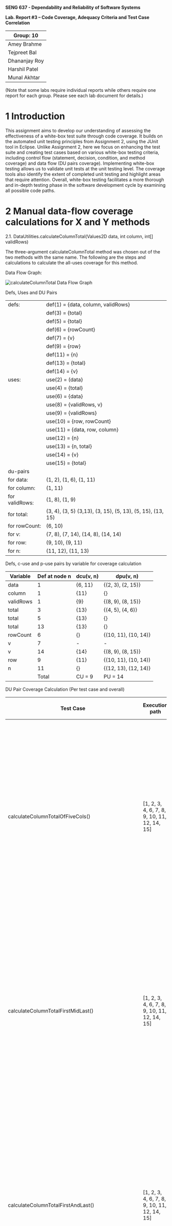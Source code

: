 **SENG 637 - Dependability and Reliability of Software Systems**

**Lab. Report #3 – Code Coverage, Adequacy Criteria and Test Case Correlation**

| Group: 10       | 
|-----------------|
| Amey Brahme     |   
| Tejpreet Bal    |   
| Dhananjay Roy   |   
| Harshil Patel   |   
| Munal Akhtar    |   

(Note that some labs require individual reports while others require one report
for each group. Please see each lab document for details.)

# 1 Introduction

This assignment aims to develop our understanding of assessing the effectiveness of a white-box test suite through code coverage. It builds on the automated unit testing principles from Assignment 2, using the JUnit tool in Eclipse. Unlike Assignment 2, here we focus on enhancing the test suite and creating test cases based on various white-box testing criteria, including control flow (statement, decision, condition, and method coverage) and data flow (DU pairs coverage). Implementing white-box testing allows us to validate unit tests at the unit testing level. The coverage tools also identify the extent of completed unit testing and highlight areas that require attention. Overall, white-box testing facilitates a more thorough and in-depth testing phase in the software development cycle by examining all possible code paths.


# 2 Manual data-flow coverage calculations for X and Y methods

  2.1. DataUtilities.calculateColumnTotal(Values2D data, int column, int[] validRows)

  The three-argument calculateColumnTotal method was chosen out of the two methods with the same name. The following are
  the steps and calculations to calculate the all-uses coverage for this method.

  Data Flow Graph:

  <img src="media/calculateColumnTotalDataFlow.png" alt="calculateColumnTotal Data Flow Graph" />

Defs, Uses and DU Pairs

|                |                                                           |
| -------------- | ----------------------------------------------------------| 
| defs:          | def(1) = {data, column, validRows}                        |     
|                | def(3) = {total}                                          |
|                | def(5) = {total}                                          |
|                | def(6) = {rowCount}                                       |
|                | def(7) = {v}                                              |
|                | def(9) = {row}                                            |
|                | def(11) = {n}                                             |
|                | def(13) = {total}                                         |
|                | def(14) = {v}                                             |
| uses:          | use(2) = (data}                                           |
|                | use(4) = {total}                                          |
|                | use(6) = {data}                                           |
|                | use(8) = {validRows, v}                                   |
|                | use(9) = {validRows}                                      |
|                | use(10) = {row, rowCount}                                 |
|                | use(11) = {data, row, column}                             |
|                | use(12) = {n}                                             |
|                | use(13) = {n, total}                                      |
|                | use(14) = {v}                                             |
|                | use(15) = {total}                                         |
| du-pairs       |                                                           |
| for data:      | (1, 2), (1, 6), (1, 11)                                   |
| for column:    | (1, 11)                                                   |
| for validRows: | (1, 8), (1, 9)                                            |
| for total:     | (3, 4), (3, 5) (3,13), (3, 15), (5, 13), (5, 15), (13, 15) |
| for rowCount:  | (6, 10)                                                   |
| for v:         | (7, 8), (7, 14), (14, 8), (14, 14)                        |
| for row:       | (9, 10), (9, 11)                                          |
| for n:         | (11, 12), (11, 13)                                        |

Defs, c-use and p-use pairs by variable for coverage calculation

| Variable  | Def at node n | dcu(v, n) | dpu(v, n)            |
| --------- | ------------- | --------- | -------------------- |
| data      | 1             | {6, 11}   | {(2, 3), (2, 15)}    |
| column    | 1             | {11}      | {}                   |
| validRows | 1             | {9}       | {(8, 9), (8, 15)}    |
| total     | 3             | {13}      | {(4, 5), (4, 6)}     |
| total     | 5             | {13}      | {}                   |
| total     | 13            | {13}      | {}                   |
| rowCount  | 6             | {}        | {(10, 11), (10, 14)} |
| v         | 7             | -         | -                    |
| v         | 14            | {14}      | {(8, 9), (8, 15)}    |
| row       | 9             | {11}      | {(10, 11), (10, 14)) |
| n         | 11            | {}        | {(12, 13), (12, 14)} |
|           | Total         | CU = 9    | PU = 14              |

DU Pair Coverage Calculation (Per test case and overall)


| Test Case                                          | Execution path                                   | DU-pairs covered                                                                                                                                    | CUc + PUc                                                                                                                                               | CUf + PUf | All-uses Coverage |
| -------------------------------------------------- | ------------------------------------------------ | --------------------------------------------------------------------------------------------------------------------------------------------------- | ------------------------------------------------------------------------------------------------------------------------------------------------------- | --------- | ----------------- |
| calculateColumnTotalOfFiveCols()                   | [1, 2, 3, 4, 6, 7, 8, 9, 10, 11, 12, 14, 15]     | (1, 2), (1, 6), (1, 8), (1, 9), (1, 11), (3, 4), (3, 13), (3, 15), (6, 10), (7, 8), (7, 14), (14, 8), (14, 14), (9, 10), (9, 11), (11, 12),         | {6, 11}, {11}, {9}, {13}, {13}, {14}, {11}, (2, 3),( 8, 9), (8, 15), (4, 6) (10, 11), (10, 14), (8, 9), (8, 15), (10, 11), (10, 14), (12, 14)           | (4, 5)    | 86%               |
| calculateColumnTotalFirstMidLast()                 | [1, 2, 3, 4, 6, 7, 8, 9, 10, 11, 12, 14, 15]     | (1, 2), (1, 6), (1, 8), (1, 9), (1, 11), (3, 4), (3, 13), (3, 15), (6, 10),(7, 8), (7, 14), (14, 8), (14, 14), (9, 10), (9, 11), (11, 12),          | {6, 11}, {11}, {9}, {13}, {13}, {14}, {11}, (2, 3),( 8, 9), (8, 15), (4, 6) (10, 11), (10, 14), (8, 9), (8, 15), (10, 11), (10, 14), (12, 14)           | (4, 5)    | 86%               |
| calculateColumnTotalFirstAndLast()                 | [1, 2, 3, 4, 6, 7, 8, 9, 10, 11, 12, 14, 15]     | (1, 2), (1, 6), (1, 8), (1, 9), (1, 11), (3, 4), (3, 13), (3, 15), (6, 10),(7, 8), (7, 14), (14, 8), (14, 14), (9, 10), (9, 11), (11, 12),          | {6, 11}, {11}, {9}, {13}, {13}, {14}, {11}, (2, 3),( 8, 9), (8, 15), (4, 6) (10, 11), (10, 14), (8, 9), (8, 15), (10, 11), (10, 14), (12, 14)           | (4, 5)    | 86%               |
| calculateColumnTotalOutOfRangeIndex()              | [1, 2, 3, 4, 6, 7, 8, 9, 10, 11, 12, 14, 15]     | (1, 2), (1, 6), (1, 8), (1, 9), (1, 11), (3, 4), (3, 13), (3, 15), (6, 10),(7, 8), (7, 14), (14, 8), (14, 14), (9, 10), (9, 11), (11, 12),          | {6, 11}, {11}, {9}, {13}, {13}, {14}, {11}, (2, 3),( 8, 9), (8, 15), (4, 6) (10, 11), (10, 14), (8, 9), (8, 15), (10, 11), (10, 14), (12, 14)           | (4, 5)    | 86%               |
| calculateColumnTotalMaxRowIndex()                  | [1, 2, 3, 4, 6, 7, 8, 9, 10, 11, 12, 14, 15]     | (1, 2), (1, 6), (1, 8), (1, 9), (1, 11), (3, 4), (3, 13), (3, 15), (6, 10),(7, 8), (7, 14), (14, 8), (14, 14), (9, 10), (9, 11), (11, 12), (11, 13) | {6, 11}, {11}, {9}, {13}, {13}, {14}, {11}, (2, 3),( 8, 9), (8, 15), (4, 6) (10, 11), (10, 14), (8, 9), (8, 15), (10, 11), (10, 14), (12, 14)           | (4, 5)    | 86%               |
| calculateColumnTotalMaxRowMaxColIndexes()          | [1, 2, 3, 4, 6, 7, 8, 9, 10, 11, 12, 14, 15]     | (1, 2), (1, 6), (1, 8), (1, 9), (1, 11), (3, 4), (3, 13), (3, 15), (6, 10),(7, 8), (7, 14), (14, 8), (14, 14), (9, 10), (9, 11), (11, 12), (11, 13) | {6, 11}, {11}, {9}, {13}, {13}, {14}, {11}, (2, 3),( 8, 9), (8, 15), (4, 6) (10, 11), (10, 14), (8, 9), (8, 15), (10, 11), (10, 14), (12, 14)           | (4, 5)    | 86%               |
| calculateColumnTotalWithOneNullValueAllRowsValid() | [1, 2, 3, 4, 6, 7, 8, 9, 10, 11, 12, 13, 14, 15] | (1, 2), (1, 6), (1, 8), (1, 9), (1, 11), (3, 4), (3, 13), (3, 15), (6, 10),(7, 8), (7, 14), (14, 8), (14, 14), (9, 10), (9, 11), (11, 12), (11, 13) | {6, 11}, {11}, {9}, {13}, {13}, {14}, {11}, (2, 3),( 8, 9), (8, 15), (4, 6) (10, 11), (10, 14), (8, 9), (8, 15), (10, 11), (10, 14), (12, 13), (12, 14) | (4, 5)    | 91%               |
| calculateColumnTotalWithTwoNullValueAllRowsValid() | [1, 2, 3, 4, 6, 7, 8, 9, 10, 11, 12, 13, 14, 15] | (1, 2), (1, 6), (1, 8), (1, 9), (1, 11), (3, 4), (3, 13), (3, 15), (6, 10),(7, 8), (7, 14), (14, 8), (14, 14), (9, 10), (9, 11), (11, 12), (11, 13) | {6, 11}, {11}, {9}, {13}, {13}, {14}, {11}, (2, 3),( 8, 9), (8, 15), (4, 6) (10, 11), (10, 14), (8, 9), (8, 15), (10, 11), (10, 14), (12, 13), (12, 14) | (4, 5)    | 91%               |
| calculateColumnTotalWithSingleNullValue()          | [1, 2, 3, 4, 6, 7, 8, 9, 10, 11, 12, 14, 15]     | (1, 2), (1, 6), (1, 8), (1, 9), (1, 11), (3, 4), (3, 13), (3, 15), (6, 10), (7, 8), (7, 14), (14, 8), (14, 14), (9, 10), (9, 11), (11, 12)          | {6, 11}, {11}, {9}, {13}, {13}, {14}, {11}, (2, 3),( 8, 9), (8, 15), (4, 6) (10, 11), (10, 14), (8, 9), (8, 15), (10, 11), (10, 14), (12, 13)           | (4, 5)    | 91%               |
| calculateColumnTotalWithNoValidRows()              | [1, 2, 3, 4, 6, 7, 8, 15]                        | (1, 2), (1, 6), (1, 8), (3, 4), (3, 15), (7, 8)                                                                                                     | {6}, (2, 3), (8, 15), (4, 6), (8, 15)                                                                                                                   | (4, 5)    | 24%               |
| calculateColumnTotalWithNullDataArgument()         | [1, 2, 15]                                       | (1, 2)                                                                                                                                              | (2, 15)                                                                                                                                                 | (4, 5)    | 5%                |

Overall coverage:

CUc + PUc = 21

CU + PU = 23

CUf + PUf = 1

All Uses Coverage = 95%


2. Range.expandToInclude(Range range, double value)

Class: Range
Function: ExpandToInclude: The following are
the steps and calculations to calculate the all-uses coverage for this method.

<img src="media/ControlFlowDiagram.png" alt="ExpandToInclude Data Flow Graph" width="560"/>

Defs, user and du-pairs

| defs:         | def(1) = {range, value}                             |
| ------------- | --------------------------------------------------- |
| uses:         | use(2) = {range}                                    |
|               | use(3) = {range}                                    |
|               | use(4) = {range, value}                             |
|               | use(5) = {range, value}                             |
|               | use(6) = {range.value}                              |
|               | use(7) = {range.value}                              |
|               | use(8) = {range}                                    |
| du-pairs:     | for range: (1,2), (1,3), (1,4), (1,5), (1,6), (1,8) |
|               | For value: (1,4), (1,5), (1,6)                      |
| DataUtilities | getCumulativePercentages()                          |

Du-pari coverage calculatino per test case

| Variable | Def at node (n) | dcu(v,n)     | dpu(v,n)                                   |
| -------- | --------------- | ------------ | ------------------------------------------ |
| range    | 1               | {3, 5, 7, 8} | {(2,3), (2,4), (4,5), (4,6), (6,7), (6,8)} |
| value    | 1               | {5, 7}       | {(4,5), (4,6), (6,7), (6,8)}               |
|          |                 | CU = 6       | PU = 10                                    |

| Test Case                                       | Execution path  | DU-pairs covered   | Cuc + Puc                                   | All-uses Coverage |
| ----------------------------------------------- | --------------- | ------------------ | ------------------------------------------- | ----------------- |
| expandToIncludeWithInputBLB()                   | [1, 2, 4, 5]    | (1,2), (1,4)       | {5}, {5}, (2,4), (4,5), (4,5)               | 31.25%            |
| expandToIncludeWithInputLB()                    | [1, 2, 4, 6, 8] | (1,2), (1,4),(1,6) | {8}, (2,4), (4,6), (4,6), (6,8), (6,8)      | 37.50%            |
| expandToIncludeWithInputALB()                   | [1, 2, 4, 6, 8] | (1,2), (1,4),(1,6) | {8}, (2,4), (4,6), (4,6), (6,8), (6,8)      | 37.50%            |
| expandToIncludeWithInputBUB()                   | [1, 2, 4, 6, 8] | (1,2), (1,4),(1,6) | {8}, (2,4), (4,6), (4,6), (6,8), (6,8)      | 37.50%            |
| expandToIncludeWithInputUB()                    | [1, 2, 4, 6, 8] | (1,2), (1,4),(1,6) | {8}, (2,4), (4,6), (4,6), (6,8), (6,8)      | 37.50%            |
| expandToIncludeWithInputAUB()                   | [1, 2, 4, 6, 7] | (1,2), (1,4),(1,6) | {7}, {7}, (2,4), (4,6), (4,6), (6,7), (6,7) | 43.77%            |
| expandToIncludeWithInputOneMoreNominalValue()   | [1, 2, 4, 6, 8] | (1,2), (1,4),(1,6) | {8}, (2,4), (4,6), (4,6), (6,8), (6,8)      | 37.50%            |
| expandToIncludeWithInputOneLessNominalValue()   | [1, 2, 4, 6, 8] | (1,2), (1,4),(1,6) | {8}, (2,4), (4,6), (4,6), (6,8), (6,8)      | 37.50%            |
| expandToIncludeWithInputNominalValue()          | [1, 2, 4, 6, 8] | (1,2), (1,4),(1,6) | {8}, (2,4), (4,6), (4,6), (6,8), (6,8)      | 37.50%            |
| expandToIncludeWithNullRangeInputNominalValue() | [1, 2, 3]       | (1,2)              | {3}, (2,3)                                  | 12.50%            |

Total

Cuc + PUc = 16

CU + PU = 16

All-uses coverage = 100%


# 3 A detailed description of the testing strategy for the new unit test

Text…

# 4 A high level description of five selected test cases you have designed using coverage information, and how they have increased code coverage

Text…

# 5 A detailed report of the coverage achieved of each class and method (a screen shot from the code cover results in green and red color would suffice)

Text…

# 6 Pros and Cons of coverage tools used and Metrics you report

Text…

# 7 A comparison on the advantages and disadvantages of requirements-based test generation and coverage-based test generation.

Text…

# 8 A discussion on how the team work/effort was divided and managed

Text…

# 9 Any difficulties encountered, challenges overcome, and lessons learned from performing the lab

Text…

# 10 Comments/feedback on the lab itself

Text…
